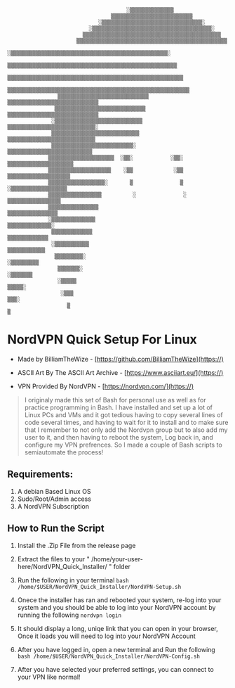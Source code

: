                                                                                                     
                                          ░▒▒▒▒▒▒▒▒▒▒▒▒▒▒                                           
                                     ▒▒▒▒▒▒▒▒▒▒▒▒▒▒▒▒▒▒▒▒▒▒▒▒▒▒                                     
                                 ░▒▒▒▒▒▒▒▒▒▒▒▒▒▒▒▒▒▒▒▒▒▒▒▒▒▒▒▒▒▒▒▒░                                 
                              ░▒▒▒▒▒▒▒▒▒▒▒▒▒▒▒▒▒▒▒▒▒▒▒▒▒▒▒▒▒▒▒▒▒▒▒▒▒▒░                              
                            ▒▒▒▒▒▒▒▒▒▒▒▒▒▒▒▒▒▒▒▒▒▒▒▒▒▒▒▒▒▒▒▒▒▒▒▒▒▒▒▒▒▒▒▒                            
                          ▒▒▒▒▒▒▒▒▒▒▒▒▒▒▒▒▒▒▒▒▒▒▒▒▒▒▒▒▒▒▒▒▒▒▒▒▒▒▒▒▒▒▒▒▒▒▒▒                          
                        ░▒▒▒▒▒▒▒▒▒▒▒▒▒▒▒▒▒▒▒▒▒▒▒▒▒▒▒▒▒▒▒▒▒▒▒▒▒▒▒▒▒▒▒▒▒▒▒▒▒▒░                        
                       ▒▒▒▒▒▒▒▒▒▒▒▒▒▒▒▒▒▒▒▒▒▒▒▒▒▒▒▒▒▒▒▒▒▒▒▒▒▒▒▒▒▒▒▒▒▒▒▒▒▒▒▒▒▒                       
                      ▒▒▒▒▒▒▒▒▒▒▒▒▒▒▒▒▒▒▒▒▒▒▒▒▒▒▒▒▒▒▒▒▒▒▒▒▒▒▒▒▒▒▒▒▒▒▒▒▒▒▒▒▒▒▒▒                      
                     ▒▒▒▒▒▒▒▒▒▒▒▒▒▒▒▒▒▒▒▒▒▒▒▒▒▒▒▒▒▒▒▒▒▒▒▒▒▒▒▒▒▒▒▒▒▒▒▒▒▒▒▒▒▒▒▒▒▒                     
                    ▒▒▒▒▒▒▒▒▒▒▒▒▒▒▒▒▒▒▒▒▒▒▒▒▒▒▒▒▒  ▒▒▒▒▒▒▒▒▒▒▒▒▒▒▒▒▒▒▒▒▒▒▒▒▒▒▒▒▒                    
                   ▒▒▒▒▒▒▒▒▒▒▒▒▒▒▒▒▒▒▒▒▒▒▒▒▒▒▒▒▒    ▒▒▒▒▒▒▒▒▒▒▒▒▒▒▒▒▒▒▒▒▒▒▒▒▒▒▒▒▒                   
                  ░▒▒▒▒▒▒▒▒▒▒▒▒▒▒▒▒▒▒▒▒▒▒▒▒▒▒▒▒      ▒▒▒▒▒▒▒▒▒▒▒▒▒▒▒▒▒▒▒▒▒▒▒▒▒▒▒▒░                  
                  ▒▒▒▒▒▒▒▒▒▒▒▒▒▒▒▒▒▒▒▒▒▒▒▒▒▒▒▒        ▒▒▒▒▒▒▒▒▒▒▒▒▒▒▒▒▒▒▒▒▒▒▒▒▒▒▒▒                  
                  ▒▒▒▒▒▒▒▒▒▒▒▒▒▒▒▒▒▒▒▒▒▒▒▒▒▒░          ▒▒▒▒▒▒▒▒▒▒▒▒▒▒▒▒▒▒▒▒▒▒▒▒▒▒▒                  
                 ▒▒▒▒▒▒▒▒▒▒▒▒▒▒▒▒▒▒▒▒▒  ░▒▒░            ░▒▒░  ▒▒▒▒▒▒▒▒▒▒▒▒▒▒▒▒▒▒▒▒▒                 
                 ▒▒▒▒▒▒▒▒▒▒▒▒▒▒▒▒▒▒▒▒    ░▒▒             ░▒▒   ▒▒▒▒▒▒▒▒▒▒▒▒▒▒▒▒▒▒▒▒                 
                 ▒▒▒▒▒▒▒▒▒▒▒▒▒▒▒▒▒▒░       ▒               ▒    ░▒▒▒▒▒▒▒▒▒▒▒▒▒▒▒▒▒▒                 
                 ▒▒▒▒▒▒▒▒▒▒▒▒▒▒▒▒▒          ░               ░     ▒▒▒▒▒▒▒▒▒▒▒▒▒▒▒▒▒                 
                 ▒▒▒▒▒▒▒▒▒▒▒▒▒▒▒▒                                  ▒▒▒▒▒▒▒▒▒▒▒▒▒▒▒▒                 
                 ░▒▒▒▒▒▒▒▒▒▒▒▒▒▒                                    ▒▒▒▒▒▒▒▒▒▒▒▒▒▒░                 
                  ▒▒▒▒▒▒▒▒▒▒▒▒▒                                      ▒▒▒▒▒▒▒▒▒▒▒▒▒                  
                  ░▒▒▒▒▒▒▒▒▒▒▒                                        ▒▒▒▒▒▒▒▒▒▒▒▒                  
                   ▒▒▒▒▒▒▒▒▒░                                          ░▒▒▒▒▒▒▒▒▒                   
                    ▒▒▒▒▒▒▒░                                            ░▒▒▒▒▒▒▒                    
                    ░▒▒▒▒▒                                                ▒▒▒▒▒░                    
                     ░▒▒▒                                                  ▒▒▒░                     
                       ▒                                                    ▒                       
                                                                                                    

# NordVPN Quick Setup For Linux

   - Made by BilliamTheWize - [https://github.com/BilliamTheWize](https://)

   - ASCII Art By The ASCII Art Archive - [https://www.asciiart.eu/](https://)

   - VPN Provided By NordVPN - [https://nordvpn.com/](https://)

> I originaly made this set of Bash for personal use as well as for practice programming in Bash. I have installed and set up a lot of Linux PCs and VMs and it got tedious having to copy several lines of code several times, and having to wait for it to install and to make sure that I remember to not only add the Nordvpn group but to also add my user to it, and then having to reboot the system, Log back in, and configure my VPN prefrences. So I made a couple of Bash scripts to semiautomate the process! 

## Requirements: 
1. A debian Based Linux OS 
2. Sudo/Root/Admin access
3. A NordVPN Subscription


## How to Run the Script
1. Install the .Zip File from the release page 

2. Extract the files to your " /home/your-user-here/NordVPN_Quick_Installer/ " folder

3. Run the following in your terminal
`bash /home/$USER/NordVPN_Quick_Installer/NordVPN-Setup.sh`

4. Onece the installer has ran and rebooted your system, re-log into your system and you should be able to log into your NordVPN account by running the following 
`nordvpn login`

5. It should display a long, uniqe link that you can open in your browser, Once it loads you will need to log into your NordVPN Account

6. After you have logged in, open a new terminal and Run the following
`bash /home/$USER/NordVPN_Quick_Installer/NordVPN-Config.sh`

7. After you have selected your preferred settings, you can connect to your VPN like normal!
